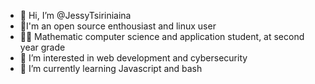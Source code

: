 - 👋 Hi, I’m @JessyTsiriniaina
- 🐧I'm an open source enthousiast and linux user
- ✍🏾 Mathematic computer science and application student, at second year grade
- 👀 I’m interested in web development and cybersecurity
- 🌱 I’m currently learning Javascript and bash

<!---
JessyTsiriniaina/JessyTsiriniaina is a ✨ special ✨ repository because its `README.md` (this file) appears on your GitHub profile.
You can click the Preview link to take a look at your changes.
--->
